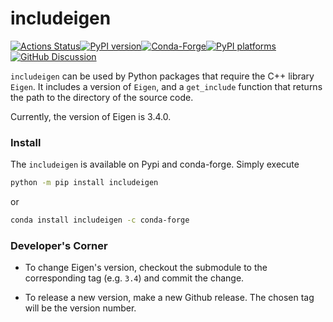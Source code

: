 # includeigen

[![Actions Status][actions-badge]][actions-link][![PyPI version][pypi-version]][pypi-link][![Conda-Forge][conda-badge]][conda-link][![PyPI platforms][pypi-platforms]][pypi-link][![GitHub Discussion][github-discussions-badge]][github-discussions-link]

`includeigen` can be used by Python packages that require the C++ library
`Eigen`. It includes a version of `Eigen`, and a `get_include` function that
returns the path to the directory of the source code.

Currently, the version of Eigen is 3.4.0.

### Install

The `includeigen` is available on Pypi and conda-forge. Simply execute

```bash
python -m pip install includeigen
```

or

```bash
conda install includeigen -c conda-forge
```

### Developer's Corner

- To change Eigen's version, checkout the submodule to the corresponding tag
  (e.g. `3.4`) and commit the change.

- To release a new version, make a new Github release. The chosen tag will be
  the version number.

<!-- prettier-ignore-start -->
[actions-badge]:            https://github.com/changepoints/includeigen/workflows/CI/badge.svg
[actions-link]:             https://github.com/changepoints/includeigen/actions
[conda-badge]:              https://img.shields.io/conda/vn/conda-forge/includeigen
[conda-link]:               https://github.com/conda-forge/includeigen-feedstock
[github-discussions-badge]: https://img.shields.io/static/v1?label=Discussions&message=Ask&color=blue&logo=github
[github-discussions-link]:  https://github.com/changepoints/includeigen/discussions
[pypi-link]:                https://pypi.org/project/includeigen/
[pypi-platforms]:           https://img.shields.io/pypi/pyversions/includeigen
[pypi-version]:             https://img.shields.io/pypi/v/includeigen

<!-- prettier-ignore-end -->
